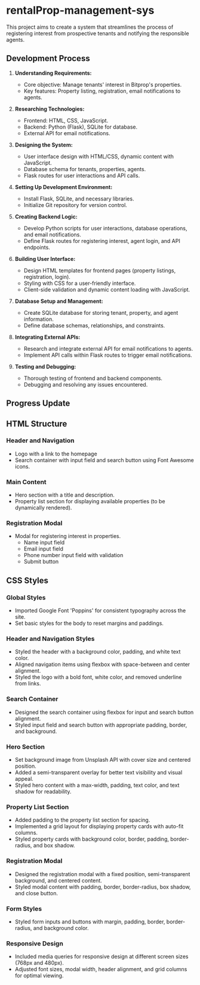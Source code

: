 # rentalProp-management-sys
This project aims to create a system that streamlines the process of registering interest from prospective tenants and notifying the responsible agents.

## Development Process

1. **Understanding Requirements:**
   - Core objective: Manage tenants' interest in Bitprop's properties.
   - Key features: Property listing, registration, email notifications to agents.

2. **Researching Technologies:**
   - Frontend: HTML, CSS, JavaScript.
   - Backend: Python (Flask), SQLite for database.
   - External API for email notifications.

3. **Designing the System:**
   - User interface design with HTML/CSS, dynamic content with JavaScript.
   - Database schema for tenants, properties, agents.
   - Flask routes for user interactions and API calls.

4. **Setting Up Development Environment:**
   - Install Flask, SQLite, and necessary libraries.
   - Initialize Git repository for version control.

5. **Creating Backend Logic:**
   - Develop Python scripts for user interactions, database operations, and email notifications.
   - Define Flask routes for registering interest, agent login, and API endpoints.

6. **Building User Interface:**
   - Design HTML templates for frontend pages (property listings, registration, login).
   - Styling with CSS for a user-friendly interface.
   - Client-side validation and dynamic content loading with JavaScript.

7. **Database Setup and Management:**
   - Create SQLite database for storing tenant, property, and agent information.
   - Define database schemas, relationships, and constraints.

8. **Integrating External APIs:**
   - Research and integrate external API for email notifications to agents.
   - Implement API calls within Flask routes to trigger email notifications.

9. **Testing and Debugging:**
   - Thorough testing of frontend and backend components.
   - Debugging and resolving any issues encountered.



## Progress Update

## HTML Structure

### Header and Navigation
- Logo with a link to the homepage
- Search container with input field and search button using Font Awesome icons.

### Main Content
- Hero section with a title and description.
- Property list section for displaying available properties (to be dynamically rendered).
  
### Registration Modal
- Modal for registering interest in properties.
  - Name input field
  - Email input field
  - Phone number input field with validation
  - Submit button


## CSS Styles

### Global Styles
- Imported Google Font 'Poppins' for consistent typography across the site.
- Set basic styles for the body to reset margins and paddings.

### Header and Navigation Styles
- Styled the header with a background color, padding, and white text color.
- Aligned navigation items using flexbox with space-between and center alignment.
- Styled the logo with a bold font, white color, and removed underline from links.

### Search Container
- Designed the search container using flexbox for input and search button alignment.
- Styled input field and search button with appropriate padding, border, and background.

### Hero Section
- Set background image from Unsplash API with cover size and centered position.
- Added a semi-transparent overlay for better text visibility and visual appeal.
- Styled hero content with a max-width, padding, text color, and text shadow for readability.

### Property List Section
- Added padding to the property list section for spacing.
- Implemented a grid layout for displaying property cards with auto-fit columns.
- Styled property cards with background color, border, padding, border-radius, and box shadow.

### Registration Modal
- Designed the registration modal with a fixed position, semi-transparent background, and centered content.
- Styled modal content with padding, border, border-radius, box shadow, and close button.

### Form Styles
- Styled form inputs and buttons with margin, padding, border, border-radius, and background color.

### Responsive Design
- Included media queries for responsive design at different screen sizes (768px and 480px).
- Adjusted font sizes, modal width, header alignment, and grid columns for optimal viewing.
